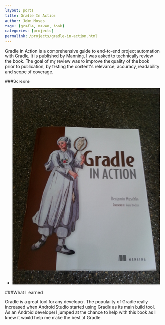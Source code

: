 ```yaml
---
layout: posts
title: Gradle In Action
author: John Moses
tags: [gradle, maven, book]
categories: [projects]
permalink: /projects/gradle-in-action.html
---
```


Gradle in Action is a comprehensive guide to end-to-end project automation with Gradle.  It is published by Manning, I was asked to technically review the book.  The goal of my review was to improve the quality of the book prior to publication, by testing the content's relevance, accuracy, readability and scope of coverage.

###Screens

<ul class="small-block-grid-1 large-block-grid-2">
  <li>
    <a href="/images/projects/gradle-0.jpg">
      <img src="/images/projects/gradle-0.jpg" alt="gradle screenshot">
    </a>
  </li>
</ul>
  
###What I learned

Gradle is a great tool for any developer.  The popularity of Gradle really increased when Android Studio started using Gradle as its main build tool.  As an Android developer I jumped at the chance to help with this book as I knew it would help me make the best of Gradle.